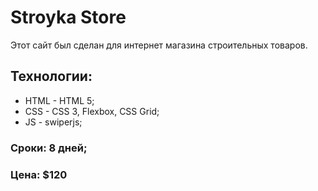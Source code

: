 # Stroyka Store
Этот сайт был сделан для интернет магазина строительных товаров. 
## Технологии: 
* HTML - HTML 5; 
* CSS - CSS 3, Flexbox, CSS Grid; 
* JS - swiperjs; 
### Сроки: 8 дней; 
### Цена: $120
